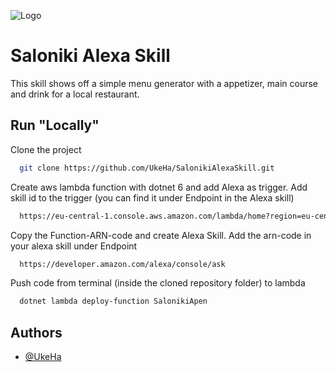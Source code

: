 
![Logo](https://raw.githubusercontent.com/UkeHa/SalonikiAlexaSkill/master/Resources/amphore.png)


# Saloniki Alexa Skill

This skill shows off a simple menu generator with a appetizer, main course and drink for a local restaurant.

## Run "Locally"

Clone the project

```bash
  git clone https://github.com/UkeHa/SalonikiAlexaSkill.git
```

Create aws lambda function with dotnet 6 and add Alexa as trigger. Add skill id to the trigger (you can find it under Endpoint in the Alexa skill)

```bash
  https://eu-central-1.console.aws.amazon.com/lambda/home?region=eu-central-1#/functions
```

Copy the Function-ARN-code and create Alexa Skill. Add the arn-code in your alexa skill under Endpoint

```bash
  https://developer.amazon.com/alexa/console/ask
```

Push code from terminal (inside the cloned repository folder) to lambda

```bash
  dotnet lambda deploy-function SalonikiApen
```

## Authors

- [@UkeHa](https://github.com/UkeHa/)